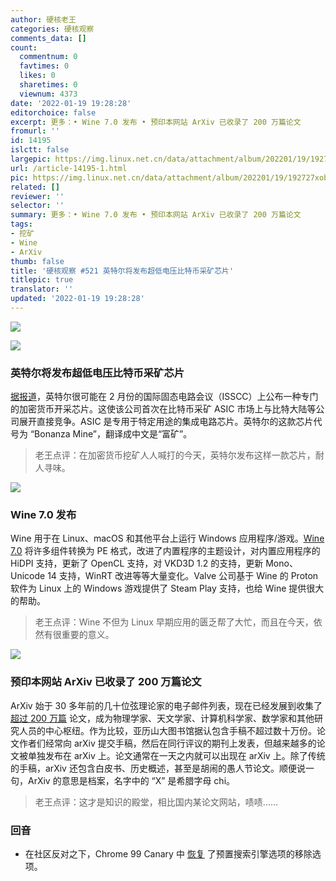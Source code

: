 ```yaml
---
author: 硬核老王
categories: 硬核观察
comments_data: []
count:
  commentnum: 0
  favtimes: 0
  likes: 0
  sharetimes: 0
  viewnum: 4373
date: '2022-01-19 19:28:28'
editorchoice: false
excerpt: 更多：• Wine 7.0 发布 • 预印本网站 ArXiv 已收录了 200 万篇论文
fromurl: ''
id: 14195
islctt: false
largepic: https://img.linux.net.cn/data/attachment/album/202201/19/192727xobziqq9o5wjopro.jpg
url: /article-14195-1.html
pic: https://img.linux.net.cn/data/attachment/album/202201/19/192727xobziqq9o5wjopro.jpg.thumb.jpg
related: []
reviewer: ''
selector: ''
summary: 更多：• Wine 7.0 发布 • 预印本网站 ArXiv 已收录了 200 万篇论文
tags:
- 挖矿
- Wine
- ArXiv
thumb: false
title: '硬核观察 #521 英特尔将发布超低电压比特币采矿芯片'
titlepic: true
translator: ''
updated: '2022-01-19 19:28:28'
---
```


![](/data/attachment/album/202201/19/192727xobziqq9o5wjopro.jpg)


![](/data/attachment/album/202201/19/192735n7x4dkztkpgku4cc.jpg)


### 英特尔将发布超低电压比特币采矿芯片


[据报道](https://www.coindesk.com/tech/2022/01/18/intel-to-unveil-ultra-low-voltage-bitcoin-mining-asic-in-february/)，英特尔很可能在 2 月份的国际固态电路会议（ISSCC）上公布一种专门的加密货币开采芯片。这使该公司首次在比特币采矿 ASIC 市场上与比特大陆等公司展开直接竞争。ASIC 是专用于特定用途的集成电路芯片。英特尔的这款芯片代号为 “Bonanza Mine”，翻译成中文是“富矿”。



> 
> 老王点评：在加密货币挖矿人人喊打的今天，英特尔发布这样一款芯片，耐人寻味。
> 
> 
> 


![](/data/attachment/album/202201/19/192747k1nngavam6ui0nto.jpg)


### Wine 7.0 发布


Wine 用于在 Linux、macOS 和其他平台上运行 Windows 应用程序/游戏。[Wine 7.0](https://www.winehq.org/announce/7.0) 将许多组件转换为 PE 格式，改进了内置程序的主题设计，对内置应用程序的 HiDPI 支持，更新了 OpenCL 支持，对 VKD3D 1.2 的支持，更新 Mono、Unicode 14 支持，WinRT 改进等等大量变化。Valve 公司基于 Wine 的 Proton 软件为 Linux 上的 Windows 游戏提供了 Steam Play 支持，也给 Wine 提供很大的帮助。



> 
> 老王点评：Wine 不但为 Linux 早期应用的匮乏帮了大忙，而且在今天，依然有很重要的意义。
> 
> 
> 


![](/data/attachment/album/202201/19/192804ami3jm3we3d33cqz.jpg)


### 预印本网站 ArXiv 已收录了 200 万篇论文


ArXiv 始于 30 多年前的几十位弦理论家的电子邮件列表，现在已经发展到收集了 [超过 200 万篇](https://arxiv.org/abs/2201.00513) 论文，成为物理学家、天文学家、计算机科学家、数学家和其他研究人员的中心枢纽。作为比较，亚历山大图书馆据认包含手稿不超过数十万份。论文作者们经常向 arXiv 提交手稿，然后在同行评议的期刊上发表，但越来越多的论文被单独发布在 arXiv 上。论文通常在一天之内就可以出现在 arXiv 上。除了传统的手稿，arXiv 还包含白皮书、历史概述，甚至是胡闹的愚人节论文。顺便说一句，ArXiv 的意思是档案，名字中的 “X” 是希腊字母 chi。



> 
> 老王点评：这才是知识的殿堂，相比国内某论文网站，啧啧……
> 
> 
> 


### 回音


* 在社区反对之下，Chrome 99 Canary 中 [恢复](https://techdows.com/2022/01/google-restores-chrome-default-search-engines-delete-option.html) 了预置搜索引擎选项的移除选项。